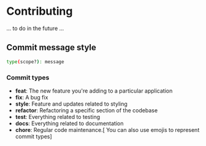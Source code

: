 # Contributing

... to do in the future ...

## Commit message style

```sh
type(scope?): message
```

### Commit types
- **feat**: The new feature you're adding to a particular application
- **fix**: A bug fix
- **style**: Feature and updates related to styling
- **refactor**: Refactoring a specific section of the codebase
- **test**: Everything related to testing
- **docs**: Everything related to documentation
- **chore**: Regular code maintenance.[ You can also use emojis to represent commit types]
